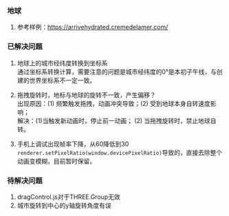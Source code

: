 ### 地球
1. 参考样例：https://arrivehydrated.cremedelamer.com/


### 已解决问题
1. 地球上的城市经纬度转换到坐标系     
   通过坐标系转换计算，需要注意的问题是城市经纬度的0°是本初子午线，与创建的世界坐标系不一定一致。   
   
2. 拖拽旋转时，地标与地球的旋转不一致，产生偏移？    
出现原因：(1) 频繁触发拖拽，动画冲突导致；(2) 受到地球本身自转速度影响；  
解决：(1)当触发新动画时，停止前一动画； (2) 当拖拽旋转时，禁止地球自转。  
3. 手机上调试出现帧率下降，从60降低到30      
`renderer.setPixelRatio(window.devicePixelRatio)`导致的，直接去除整个动画变模糊，目前暂时保留。   

### 待解决问题
1. dragControl.js对于THREE.Group无效   
2. 城市旋转到中心的y轴旋转角度有误
